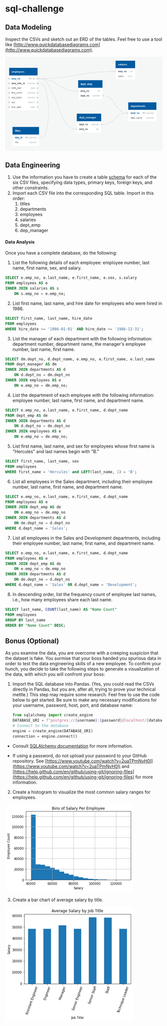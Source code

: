 # sql-challenge
## Data Modeling
Inspect the CSVs and sketch out an ERD of the tables. Feel free to use a tool like [http://www.quickdatabasediagrams.com](http://www.quickdatabasediagrams.com).

![Database Diagram](Images/Diagram.png)
## Data Engineering
1. Use the information you have to create a table [schema](./Images/Diagram.png) for each of the six CSV files, specifying data types, primary keys, foreign keys, and other constraints.
2. Import each CSV file into the corresponding SQL table. Import in this order:
   1. titles
   2. departments
   3. employees
   4. salaries
   5. dept_emp
   6. dep_manager
#### Data Analysis

Once you have a complete database, do the following:

1. List the following details of each employee: employee number, last name, first name, sex, and salary.
```sql
SELECT e.emp_no, e.last_name, e.first_name, e.sex, s.salary
FROM employees AS e
INNER JOIN salaries AS s
    ON s.emp_no = e.emp_no;
```

2. List first name, last name, and hire date for employees who were hired in 1986.
```sql
SELECT first_name, last_name, hire_date
FROM employees
WHERE hire_date >= '1986-01-01' AND hire_date <= '1986-12-31';
```
3. List the manager of each department with the following information: department number, department name, the manager's employee number, last name, first name.
```sql
SELECT dm.dept_no, d.dept_name, e.emp_no, e.first_name, e.last_name
FROM dept_manager AS dm
INNER JOIN departments AS d
	ON d.dept_no = dm.dept_no
INNER JOIN employees AS e
	ON e.emp_no = dm.emp_no;
```
4. List the department of each employee with the following information: employee number, last name, first name, and department name.
```sql
SELECT e.emp_no, e.last_name, e.first_name, d.dept_name
FROM dept_emp AS de
INNER JOIN departments AS d
	ON d.dept_no = de.dept_no
INNER JOIN employees AS e
	ON e.emp_no = de.emp_no;
```
5. List first name, last name, and sex for employees whose first name is "Hercules" and last names begin with "B."
```sql
SELECT first_name, last_name, sex
FROM employees
WHERE first_name = 'Hercules' and LEFT(last_name, 1) = 'B';
```
6. List all employees in the Sales department, including their employee number, last name, first name, and department name.
```sql
SELECT e.emp_no, e.last_name, e.first_name, d.dept_name
FROM employees AS e
INNER JOIN dept_emp AS de
	ON e.emp_no = de.emp_no
INNER JOIN departments AS d
	ON de.dept_no = d.dept_no
WHERE d.dept_name = 'Sales';
```
7. List all employees in the Sales and Development departments, including their employee number, last name, first name, and department name.
```sql
SELECT e.emp_no, e.last_name, e.first_name, d.dept_name
FROM employees AS e
INNER JOIN dept_emp AS de
	ON e.emp_no = de.emp_no
INNER JOIN departments AS d
	ON de.dept_no = d.dept_no
WHERE d.dept_name = 'Sales' OR d.dept_name = 'Development';
```
8. In descending order, list the frequency count of employee last names, i.e., how many employees share each last name.
```sql
SELECT last_name, COUNT(last_name) AS "Name Count"
FROM employees
GROUP BY last_name
ORDER BY "Name Count" DESC;
```
## Bonus (Optional)

As you examine the data, you are overcome with a creeping suspicion that the dataset is fake. You surmise that your boss handed you spurious data in order to test the data engineering skills of a new employee. To confirm your hunch, you decide to take the following steps to generate a visualization of the data, with which you will confront your boss:

1. Import the SQL database into Pandas. (Yes, you could read the CSVs directly in Pandas, but you are, after all, trying to prove your technical mettle.) This step may require some research. Feel free to use the code below to get started. Be sure to make any necessary modifications for your username, password, host, port, and database name:

   ```python
   from sqlalchemy import create_engine
   DATABASE_URI = f"postgres://{username}:{password}@localhost/{database}"
   # Connect to the database
   engine = create_engine(DATABASE_URI)
   connection = engine.connect()
   ```

* Consult [SQLAlchemy documentation](https://docs.sqlalchemy.org/en/latest/core/engines.html#postgresql) for more information.

* If using a password, do not upload your password to your GitHub repository. See [https://www.youtube.com/watch?v=2uaTPmNvH0I](https://www.youtube.com/watch?v=2uaTPmNvH0I) and [https://help.github.com/en/github/using-git/ignoring-files](https://help.github.com/en/github/using-git/ignoring-files) for more information.

2. Create a histogram to visualize the most common salary ranges for employees.
  
<img src="Images/SalaryPerEmployee.png" width=410>

3. Create a bar chart of average salary by title.  
  
<img src="Images/AverageSalaryByJobTitle.png" width=410>
